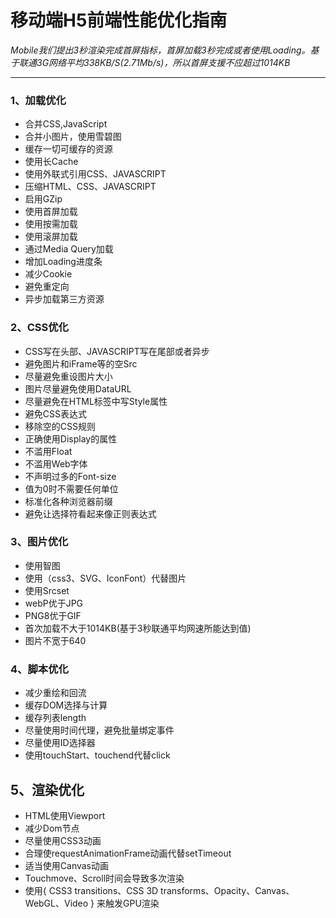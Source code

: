 # 移动端H5前端性能优化指南

*Mobile我们提出3秒渲染完成首屏指标，首屏加载3秒完成或者使用Loading。基于联通3G网络平均338KB/S(2.71Mb/s)，所以首屏支援不应超过1014KB*

<hr/>


### 1、加载优化

* 合并CSS,JavaScript
* 合并小图片，使用雪碧图
* 缓存一切可缓存的资源
* 使用长Cache
* 使用外联式引用CSS、JAVASCRIPT
* 压缩HTML、CSS、JAVASCRIPT
* 启用GZip
* 使用首屏加载
* 使用按需加载
* 使用滚屏加载
* 通过Media Query加载
* 增加Loading进度条
* 减少Cookie
* 避免重定向
* 异步加载第三方资源

### 2、CSS优化

* CSS写在头部、JAVASCRIPT写在尾部或者异步
* 避免图片和iFrame等的空Src
* 尽量避免重设图片大小
* 图片尽量避免使用DataURL
* 尽量避免在HTML标签中写Style属性
* 避免CSS表达式
* 移除空的CSS规则
* 正确使用Display的属性
* 不滥用Float
* 不滥用Web字体
* 不声明过多的Font-size
* 值为0时不需要任何单位
* 标准化各种浏览器前缀
* 避免让选择符看起来像正则表达式

### 3、图片优化

* 使用智图
* 使用（css3、SVG、IconFont）代替图片
* 使用Srcset
* webP优于JPG
* PNG8优于GIF
* 首次加载不大于1014KB(基于3秒联通平均网速所能达到值)
* 图片不宽于640

### 4、脚本优化

* 减少重绘和回流
* 缓存DOM选择与计算
* 缓存列表length
* 尽量使用时间代理，避免批量绑定事件
* 尽量使用ID选择器
* 使用touchStart、touchend代替click

## 5、渲染优化

* HTML使用Viewport
* 减少Dom节点
* 尽量使用CSS3动画
* 合理使requestAnimationFrame动画代替setTimeout
* 适当使用Canvas动画
* Touchmove、Scroll时间会导致多次渲染
* 使用{ CSS3 transitions、CSS 3D transforms、Opacity、Canvas、WebGL、Video } 来触发GPU渲染